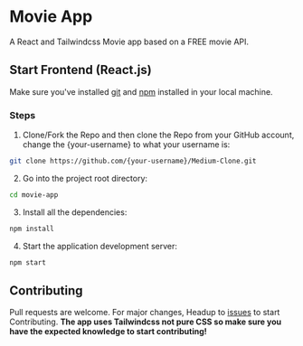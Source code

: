 # Movie App

A React and Tailwindcss Movie app based on a FREE movie API.

## Start Frontend (React.js)

Make sure you've installed [git](https://git-scm.com/) and [npm](https://docs.npmjs.com/cli/init) installed in your local machine.

### Steps

1. Clone/Fork the Repo and then clone the Repo from your GitHub account, change the {your-username} to what your username is:

```bash
git clone https://github.com/{your-username}/Medium-Clone.git
```

2. Go into the project root directory:

```bash
cd movie-app
```

3. Install all the dependencies:

```bash
npm install
```

4. Start the application development server:

```bash
npm start
```

## Contributing

Pull requests are welcome. For major changes, Headup to [issues](https://github.com/Halim-Shams/movie_app/issues) to start Contributing.
**The app uses Tailwindcss not pure CSS so make sure you have the expected knowledge to start contributing!**
